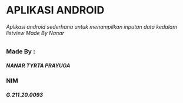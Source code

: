 # APLIKASI ANDROID
###### Aplikasi android sederhana untuk menampilkan inputan data kedalam listview Made By Nanar

### Made By :
##### NANAR TYRTA PRAYUGA
### NIM
##### G.211.20.0093